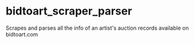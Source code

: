 # bidtoart_scraper_parser
Scrapes and parses all the info of an artist's auction records available on bidtoart.com
